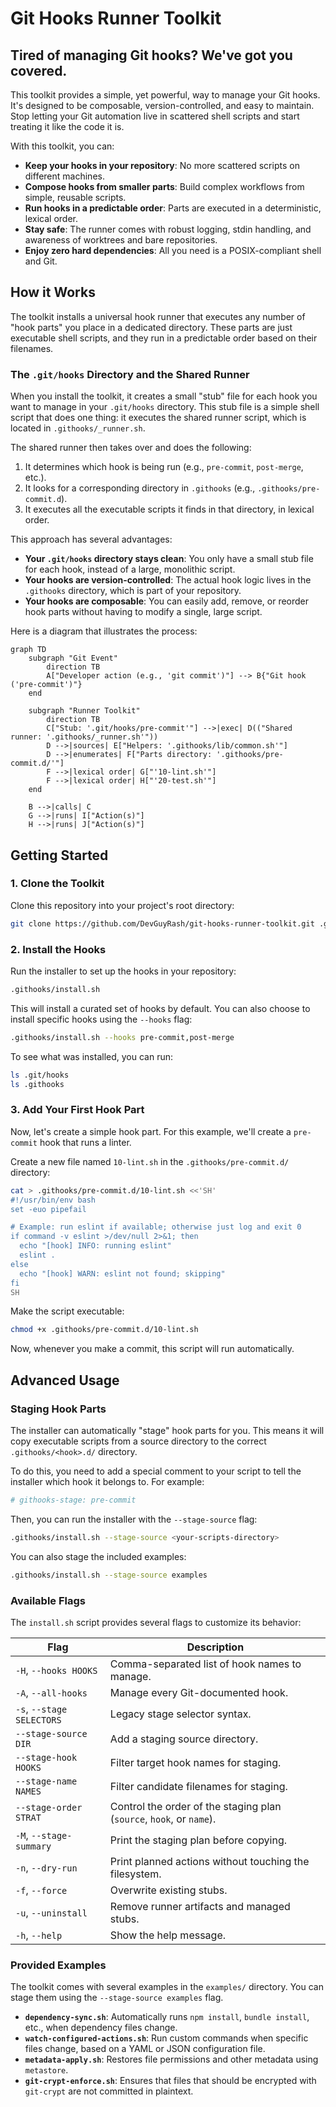 # Git Hooks Runner Toolkit

## Tired of managing Git hooks? We've got you covered.

This toolkit provides a simple, yet powerful, way to manage your Git hooks. It's designed to be composable, version-controlled, and easy to maintain. Stop letting your Git automation live in scattered shell scripts and start treating it like the code it is.

With this toolkit, you can:

- **Keep your hooks in your repository**: No more scattered scripts on different machines.
- **Compose hooks from smaller parts**: Build complex workflows from simple, reusable scripts.
- **Run hooks in a predictable order**: Parts are executed in a deterministic, lexical order.
- **Stay safe**: The runner comes with robust logging, stdin handling, and awareness of worktrees and bare repositories.
- **Enjoy zero hard dependencies**: All you need is a POSIX-compliant shell and Git.

## How it Works

The toolkit installs a universal hook runner that executes any number of "hook parts" you place in a dedicated directory. These parts are just executable shell scripts, and they run in a predictable order based on their filenames.

### The `.git/hooks` Directory and the Shared Runner

When you install the toolkit, it creates a small "stub" file for each hook you want to manage in your `.git/hooks` directory. This stub file is a simple shell script that does one thing: it executes the shared runner script, which is located in `.githooks/_runner.sh`.

The shared runner then takes over and does the following:

1.  It determines which hook is being run (e.g., `pre-commit`, `post-merge`, etc.).
2.  It looks for a corresponding directory in `.githooks` (e.g., `.githooks/pre-commit.d`).
3.  It executes all the executable scripts it finds in that directory, in lexical order.

This approach has several advantages:

-   **Your `.git/hooks` directory stays clean**: You only have a small stub file for each hook, instead of a large, monolithic script.
-   **Your hooks are version-controlled**: The actual hook logic lives in the `.githooks` directory, which is part of your repository.
-   **Your hooks are composable**: You can easily add, remove, or reorder hook parts without having to modify a single, large script.

Here is a diagram that illustrates the process:

```mermaid
graph TD
    subgraph "Git Event"
        direction TB
        A["Developer action (e.g., 'git commit')"] --> B{"Git hook ('pre-commit')"}
    end

    subgraph "Runner Toolkit"
        direction TB
        C["Stub: '.git/hooks/pre-commit'"] -->|exec| D(("Shared runner: '.githooks/_runner.sh'"))
        D -->|sources| E["Helpers: '.githooks/lib/common.sh'"]
        D -->|enumerates| F["Parts directory: '.githooks/pre-commit.d/'"]
        F -->|lexical order| G["'10-lint.sh'"]
        F -->|lexical order| H["'20-test.sh'"]
    end

    B -->|calls| C
    G -->|runs| I["Action(s)"]
    H -->|runs| J["Action(s)"]
```

## Getting Started

### 1. Clone the Toolkit

Clone this repository into your project's root directory:

```bash
git clone https://github.com/DevGuyRash/git-hooks-runner-toolkit.git .githooks
```

### 2. Install the Hooks

Run the installer to set up the hooks in your repository:

```bash
.githooks/install.sh
```

This will install a curated set of hooks by default. You can also choose to install specific hooks using the `--hooks` flag:

```bash
.githooks/install.sh --hooks pre-commit,post-merge
```

To see what was installed, you can run:

```bash
ls .git/hooks
ls .githooks
```

### 3. Add Your First Hook Part

Now, let's create a simple hook part. For this example, we'll create a `pre-commit` hook that runs a linter.

Create a new file named `10-lint.sh` in the `.githooks/pre-commit.d/` directory:

```bash
cat > .githooks/pre-commit.d/10-lint.sh <<'SH'
#!/usr/bin/env bash
set -euo pipefail

# Example: run eslint if available; otherwise just log and exit 0
if command -v eslint >/dev/null 2>&1; then
  echo "[hook] INFO: running eslint"
  eslint .
else
  echo "[hook] WARN: eslint not found; skipping"
fi
SH
```

Make the script executable:

```bash
chmod +x .githooks/pre-commit.d/10-lint.sh
```

Now, whenever you make a commit, this script will run automatically.

## Advanced Usage

### Staging Hook Parts

The installer can automatically "stage" hook parts for you. This means it will copy executable scripts from a source directory to the correct `.githooks/<hook>.d/` directory.

To do this, you need to add a special comment to your script to tell the installer which hook it belongs to. For example:

```bash
# githooks-stage: pre-commit
```

Then, you can run the installer with the `--stage-source` flag:

```bash
.githooks/install.sh --stage-source <your-scripts-directory>
```

You can also stage the included examples:

```bash
.githooks/install.sh --stage-source examples
```

### Available Flags

The `install.sh` script provides several flags to customize its behavior:

| Flag | Description |
|---|---|
| `-H`, `--hooks HOOKS` | Comma-separated list of hook names to manage. |
| `-A`, `--all-hooks` | Manage every Git-documented hook. |
| `-s`, `--stage SELECTORS` | Legacy stage selector syntax. |
| `--stage-source DIR` | Add a staging source directory. |
| `--stage-hook HOOKS` | Filter target hook names for staging. |
| `--stage-name NAMES` | Filter candidate filenames for staging. |
| `--stage-order STRAT` | Control the order of the staging plan (`source`, `hook`, or `name`). |
| `-M`, `--stage-summary` | Print the staging plan before copying. |
| `-n`, `--dry-run` | Print planned actions without touching the filesystem. |
| `-f`, `--force` | Overwrite existing stubs. |
| `-u`, `--uninstall` | Remove runner artifacts and managed stubs. |
| `-h`, `--help` | Show the help message. |

### Provided Examples

The toolkit comes with several examples in the `examples/` directory. You can stage them using the `--stage-source examples` flag.

- **`dependency-sync.sh`**: Automatically runs `npm install`, `bundle install`, etc., when dependency files change.
- **`watch-configured-actions.sh`**: Run custom commands when specific files change, based on a YAML or JSON configuration file.
- **`metadata-apply.sh`**: Restores file permissions and other metadata using `metastore`.
- **`git-crypt-enforce.sh`**: Ensures that files that should be encrypted with `git-crypt` are not committed in plaintext.
